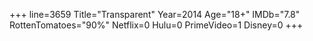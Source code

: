 +++
line=3659
Title="Transparent"
Year=2014
Age="18+"
IMDb="7.8"
RottenTomatoes="90%"
Netflix=0
Hulu=0
PrimeVideo=1
Disney=0
+++

